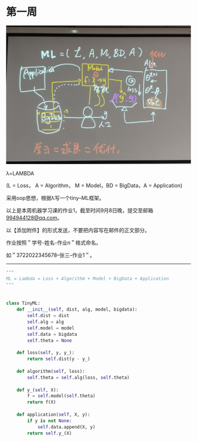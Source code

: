<!--
第一周

![](https://qunhwfile-30054.sz.gfp.tencent-cloud.com/20250907/ggduim_68bda16e6a2f25.82152203.jpg?md5=72B331CCB8581BE9A6DB3D75F3A59D45)
-->
# 第一周

![](Assets/ggduim_68b7ad5e4eeab6.18515502.jpg)

λ=LAMBDA

(L = Loss， A = Algorithm， M = Model，BD = BigData，A = Application)

采用oop思想，根据λ写一个tiny–ML框架。

<!--
以上是本周机器学习课的作业1，截至时间9月8日晚，提交至邮箱994944128@qq.com。
-->
以上是本周机器学习课的作业1，截至时间9月8日晚，提交至邮箱[994944128@qq.com](mailto:994944128@qq.com)。

以【添加附件】的形式发送，不要把内容写在邮件的正文部分。

作业按照＂学号-姓名-作业n＂格式命名。

如＂3722022345678–张三–作业1＂。

---

```python
"""
ML = Lambda = Loss + Algorithm + Model + BigData + Application
"""


class TinyML:
    def __init__(self, dist, alg, model, bigdata):
        self.dist = dist
        self.alg = alg
        self.model = model
        self.data = bigdata
        self.theta = None

    def loss(self, y, y_):
        return self.dist(y - y_)

    def algorithm(self, loss):
        self.theta = self.alg(loss, self.theta)

    def y_(self, X):
        f = self.model(self.theta)
        return f(X)

    def application(self, X, y):
        if y is not None:
            self.data.append(X, y)
        return self.y_(X)

```
